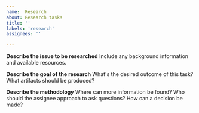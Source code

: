 ```yaml
---
name:  Research
about: Research tasks
title: ''
labels: 'research'
assignees: ''

---
```


**Describe the issue to be researched**
Include any background information and available resources.

**Describe the goal of the research**
What's the desired outcome of this task? What artifacts should be produced?

**Describe the methodology**
Where can more information be found? Who should the assignee approach to ask questions? How can a decision be made?

